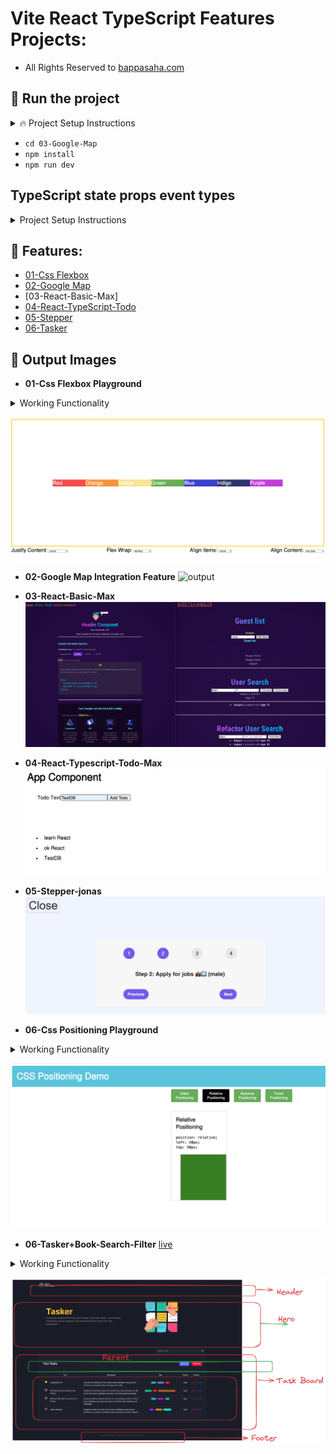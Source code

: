# Vite React TypeScript Features Projects:
- All Rights Reserved to [bappasaha.com](https://bappasaha.vercel.app/)

## 📗 Run the project
<details>
  <summary> 🔥 Project Setup Instructions</summary>

  1. Clone the repository:
     ```bash
     git clone https://github.com/bappasahabapi/vite-react-typescript-2025.git
     ```

  2. Go to the folder
     ```bash
     cd forder_name
     ```

  3. Install dependencies:
     ```bash
     npm install
     ```
  3. Start the development server:
     ```bash
     npm run dev
     ```

  You can find additional setup instructions [here](https://example.com/docs).

</details>

- `cd 03-Google-Map`
- `npm install`
- `npm run dev`

## TypeScript state props event types

<details>
  <summary>Project Setup Instructions</summary>

- onSearch Types:

    ```typescript
    type SearchProps ={
    onSearch:(searchTerm:string)=>void;
    }
    
    const SearchTask = ({onSearch}:SearchProps) => {
    const [searchTerm, setSearchTerm] = useState<string>("");
    
    ```
- props Types:

```typescript

interface TaskListProps {
  tasks: DefaultTask[];
  onFavourite: (id: string) => void;
  onDelete: (id: string) => void;
  onEdit: (task: DefaultTask) => void;
}

const TaskList = ({ tasks, onFavourite, onDelete, onEdit }: TaskListProps) => {}

interface TaskActionsProps {
    onClick: () => void; // Type for onClick prop
    onDeleteAll: () => void; 
}


export default function TaskActions({onClick,onDeleteAll}:TaskActionsProps) {}

type SearchProps ={
    onSearch:(searchTerm:string)=>void;
}

const SearchTask = ({onSearch}:SearchProps) => {}

    
    ```

- handleChange Types:

```typescript

         const handleChange = (
        event: React.ChangeEvent<
          HTMLInputElement | HTMLTextAreaElement | HTMLSelectElement
        >
      ) => {
        const { name, value } = event.target;
        const updatedValue = name === "tags" ? value.split(",") : value;
        setTask({
          ...task,
          [name]: updatedValue,
        });
      };
    
      const handleSubmit = (event: React.FormEvent<HTMLFormElement>) => {
        event.preventDefault(); // Prevent default form submission behavior
        onSave(task,isAdd); // Call onSave with the current task
      };

  const handleEdit = (editTask: DefaultTask) => {
    console.log(editTask);
    setTaskToUpdate(editTask);
    setShowAddModal(true);
  };

  const handleFavourite = (taskId: string) => {
    // const taskIndex =tasks.findIndex(task=>{ console.log(task.id, taskId) ; return task.id ===taskId});
    const taskIndex = tasks.findIndex((task) => task.id === taskId);
    const previousTask = [...tasks];

    previousTask[taskIndex].isFavorite = !previousTask[taskIndex].isFavorite;
    setTasks(previousTask);
  };

  const handleDelete = (taskId: string) => {
    console.log(taskId);
    const filterTasks = tasks.filter((task) => task.id !== taskId);
    setTasks(filterTasks);
  };

  const handleDeleteAll = () => {
    tasks.length = 0;
    setTasks([...tasks]);
  };

  const handleOnSearch = (serchText: string) => {
    console.log(serchText);

    const filterTasks = tasks.filter(
      (task) =>
        task.title.toLocaleLowerCase().includes(serchText) ||
        task.description.toLocaleLowerCase().includes(serchText) ||
        task.priority.toLocaleLowerCase().includes(serchText)
    );

    setTasks([...filterTasks])
  };


 Separate function to handle editing an existing task
  const handleAddTask = (newTask: DefaultTask) => {
    setTasks([...tasks, newTask]);
    setShowAddModal(false);
  };

 Separate function to handle editing an existing task
  const handleUpdateTask = (updatedTask: DefaultTask) => {
    const updatedTasks = tasks.map((task) =>
      task.id === updatedTask.id ? updatedTask : task
    );
    setTasks(updatedTasks);
    setShowAddModal(false);
    setTaskToUpdate(null);
  };
        
```


</details>

## 



## 📗 Features:

- [01-Css Flexbox]()
- [02-Google Map]()
- [03-React-Basic-Max]
- [04-React-TypeScript-Todo]()
- [05-Stepper]()
- [06-Tasker]()




## 📗 Output Images


-    **01-Css Flexbox Playground**
<details>
  <summary>Working Functionality</summary>

-  Very good use of UseState() hook.
- Dynamic Style added 

  
  
</details>

![flexbox](./images/flexbox.png)

-    **02-Google Map Integration Feature**
![output](./images/map.png)

-    **03-React-Basic-Max**
![output](./images/basic.png)

-    **04-React-Typescript-Todo-Max**
![output](./images/todo.png)

-    **05-Stepper-jonas**
![output](./images/stepper.png)

-    **06-Css Positioning Playground**

<details>
  <summary>Working Functionality</summary>

-  Very good use of UseState() hook.
- Dynamic Style added 

  
  
</details>

![flexbox](./images/position.png)

-    **06-Tasker+Book-Search-Filter** [live](https://improved-tasker-phi.vercel.app/)

<details>
  <summary>Working Functionality</summary>

-  Passing data from parent to child as props
-  Passing function props from child to parent as props
- Lifting State up desing pattern added
- CRUD is done using useState
- Search Functionality Added based on title priority description
  
  
</details>


![flexbox](./images/tasker.png)
